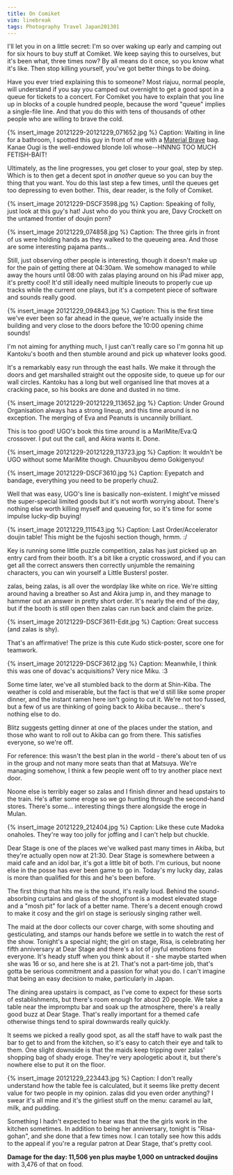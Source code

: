 ```yaml
---
title: On Comiket
vim: linebreak
tags: Photography Travel Japan201301
---
```


I'll let you in on a little secret: I'm so over waking up early and camping out for six hours to buy stuff at Comiket. We keep saying this to ourselves, but it's been what, three times now? By all means do it once, so you know what it's like. Then stop killing yourself, you've got better things to be doing.

Have you ever tried explaining this to someone? Most riajuu, normal people, will understand if you say you camped out overnight to get a good spot in a queue for tickets to a concert. For Comiket you have to explain that you line up in blocks of a couple hundred people, because the word "queue" implies a single-file line. And that you do this with tens of thousands of other people who are willing to brave the cold.

{% insert_image 20121229-20121229_071652.jpg %}
Caption: Waiting in line for a bathroom, I spotted this guy in front of me with a [Material Brave](http://products.web-giga.com/materialbrave/character.html) bag. Kanae Ougi is the well-endowed blonde loli whose--HNNNG TOO MUCH FETISH-BAIT!

Ultimately, as the line progresses, you get closer to your goal, step by step. Which is to then get a decent spot in *another* queue so you can buy the thing that you want. You do this last step a few times, until the queues get too depressing to even bother. This, dear reader, is the folly of Comiket.

{% insert_image 20121229-DSCF3598.jpg %}
Caption: Speaking of folly, just look at this guy's hat! Just who do you think you are, Davy Crockett on the untamed frontier of doujin porn?

{% insert_image 20121229_074858.jpg %}
Caption: The three girls in front of us were holding hands as they walked to the queueing area. And those are some interesting pajama pants...

Still, just observing other people is interesting, though it doesn't make up for the pain of getting there at 04:30am. We somehow managed to while away the hours until 08:00 with zalas playing around on his iPad mixer app, it's pretty cool! It'd still ideally need multiple lineouts to properly cue up tracks while the current one plays, but it's a competent piece of software and sounds really good.

{% insert_image 20121229_094843.jpg %}
Caption: This is the first time we've ever been so far ahead in the queue, we're actually inside the building and very close to the doors before the 10:00 opening chime sounds!

I'm not aiming for anything much, I just can't really care so I'm gonna hit up Kantoku's booth and then stumble around and pick up whatever looks good.

It's a remarkably easy run through the east halls. We make it through the doors and get marshalled straight out the opposite side, to queue up for our wall circles. Kantoku has a long but well organised line that moves at a cracking pace, so his books are done and dusted in no time.

{% insert_image 20121229-20121229_113652.jpg %}
Caption: Under Ground Organisation always has a strong lineup, and this time around is no exception. The merging of Eva and Peanuts is uncannily brilliant.

This is too good! UGO's book this time around is a MariMite/Eva:Q crossover. I put out the call, and Akira wants it. Done.

{% insert_image 20121229-20121229_113723.jpg %}
Caption: It wouldn't be UGO without some MariMite though. Chuunibyou demo Gokigenyou!

{% insert_image 20121229-DSCF3610.jpg %}
Caption: Eyepatch and bandage, everything you need to be properly chuu2.

Well that was easy, UGO's line is basically non-existent. I might've missed the super-special limited goods but it's not worth worrying about. There's nothing else worth killing myself and queueing for, so it's time for some impulse lucky-dip buying!

{% insert_image 20121229_111543.jpg %}
Caption: Last Order/Accelerator doujin table! This might be the fujoshi section though, hrmm.  :/

Key is running some little puzzle competition, zalas has just picked up an entry card from their booth. It's a bit like a cryptic crossword, and if you can get all the correct answers then correctly unjumble the remaining characters, you can win yourself a Little Busters! poster.

zalas, being zalas, is all over the wordplay like white on rice. We're sitting around having a breather so Ast and Akira jump in, and they manage to hammer out an answer in pretty short order. It's nearly the end of the day, but if the booth is still open then zalas can run back and claim the prize.

{% insert_image 20121229-DSCF3611-Edit.jpg %}
Caption: Great success (and zalas is shy).

That's an affirmative! The prize is this cute Kudo stick-poster, score one for teamwork.

{% insert_image 20121229-DSCF3612.jpg %}
Caption: Meanwhile, I think this was one of dovac's acquisitions? Very nice Miku. :3

Some time later, we've all stumbled back to the dorm at Shin-Kiba. The weather is cold and miserable, but the fact is that we'd still like some proper dinner, and the instant ramen here isn't going to cut it. We're not too fussed, but a few of us are thinking of going back to Akiba because... there's nothing else to do.

Blitz suggests getting dinner at one of the places under the station, and those who want to roll out to Akiba can go from there. This satisfies everyone, so we're off.

For reference: this wasn't the best plan in the world - there's about ten of us in the group and not many more seats than that at Matsuya. We're managing somehow, I think a few people went off to try another place next door.

Noone else is terribly eager so zalas and I finish dinner and head upstairs to the train. He's after some eroge so we go hunting through the second-hand stores. There's some... interesting things there alongside the eroge in Mulan.

{% insert_image 20121229_212404.jpg %}
Caption: Like these cute Madoka onaholes. They're way too jolly for joffing and I can't help but chuckle.

Dear Stage is one of the places we've walked past many times in Akiba, but they're actually open now at 21:30. Dear Stage is somewhere between a maid cafe and an idol bar, it's got a little bit of both. I'm curious, but noone else in the posse has ever been game to go in. Today's my lucky day, zalas is more than qualified for this and he's been before.

The first thing that hits me is the sound, it's really loud. Behind the sound-absorbing curtains and glass of the shopfront is a modest elevated stage and a "mosh pit" for lack of a better name. There's a decent enough crowd to make it cosy and the girl on stage is seriously singing rather well.

The maid at the door collects our cover charge, with some shouting and gesticulating, and stamps our hands before we settle in to watch the rest of the show. Tonight's a special night; the girl on stage, Risa, is celebrating her fifth anniversary at Dear Stage and there's a lot of joyful emotions from everyone. It's heady stuff when you think about it - she maybe started when she was 16 or so, and here she is at 21. That's not a part-time job, that's gotta be serious commitment and a passion for what you do. I can't imagine that being an easy decision to make, particularly in Japan.

The dining area upstairs is compact, as I've come to expect for these sorts of establishments, but there's room enough for about 20 people. We take a table near the impromptu bar and soak up the atmosphere, there's a really good buzz at Dear Stage. That's really important for a themed cafe otherwise things tend to spiral downwards really quickly.

It seems we picked a really good spot, as all the staff have to walk past the bar to get to and from the kitchen, so it's easy to catch their eye and talk to them. One slight downside is that the maids keep tripping over zalas' shopping bag of shady eroge. They're very apologetic about it, but there's nowhere else to put it on the floor.

{% insert_image 20121229_223443.jpg %}
Caption: I don't really understand how the table fee is calculated, but it seems like pretty decent value for two people in my opinion. zalas did you even order anything? I swear it's all mine and it's the girliest stuff on the menu: caramel au lait, milk, and pudding.

Something I hadn't expected to hear was that the the girls work in the kitchen sometimes. In addition to being her anniversary, tonight is "Risa-gohan", and she done that a few times now. I can totally see how this adds to the appeal if you're a regular patron at Dear Stage, that's pretty cool.

**Damage for the day: 11,506 yen plus maybe 1,000 on untracked doujins** with 3,476 of that on food.

